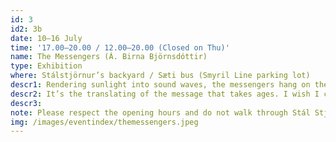 ```yaml
---
id: 3
id2: 3b
date: 10–16 July
time: '17.00–20.00 / 12.00–20.00 (Closed on Thu)'
name: The Messengers (Á. Birna Björnsdóttir)
type: Exhibition
where: Stálstjörnur’s backyard / Sæti bus (Smyril Line parking lot)
descr1: Rendering sunlight into sound waves, the messengers hang on the windows emitting clicks that fall onto the ground like the raindrops outside the windows. As the sun peeks out from behind a cloud, the solar choir fills up the bus with clumsy tones that need to tell, yell and remind of the things that cannot be overlooked. I overlook. I look over without seeing a thing but my body knows before I do. 
descr2: It’s the translating of the message that takes ages. I wish I could just jump on a bus that would take me there, to my body. Or drive down on a pickup truck, radio blasting, with all my baggage piled on the back. 
descr3:
note: Please respect the opening hours and do not walk through Stál Stjörnur’s private plot outside of the opening hours.
img: /images/eventindex/themessengers.jpeg
---
```

